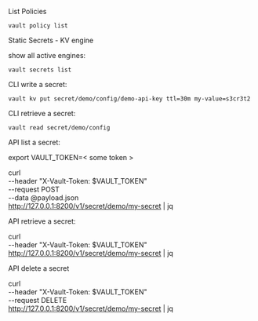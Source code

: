List Policies

`vault policy list`

Static Secrets - KV engine

show all active engines:

`vault secrets list`

CLI write a secret:

`vault kv put secret/demo/config/demo-api-key ttl=30m my-value=s3cr3t2`

CLI retrieve a secret:

`vault read secret/demo/config`



API list a secret:

export VAULT_TOKEN=< some token >

 curl \
    --header "X-Vault-Token: $VAULT_TOKEN" \
    --request POST \
    --data @payload.json \
    http://127.0.0.1:8200/v1/secret/demo/my-secret | jq



API retrieve a secret:

 curl \
    --header "X-Vault-Token: $VAULT_TOKEN" \
    http://127.0.0.1:8200/v1/secret/demo/my-secret | jq
    

API delete a secret

 curl \
    --header "X-Vault-Token: $VAULT_TOKEN" \
    --request DELETE \
    http://127.0.0.1:8200/v1/secret/demo/my-secret | jq